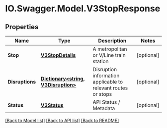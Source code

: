 # IO.Swagger.Model.V3StopResponse
## Properties

Name | Type | Description | Notes
------------ | ------------- | ------------- | -------------
**Stop** | [**V3StopDetails**](V3StopDetails.md) | A metropolitan or V/Line train station | [optional] 
**Disruptions** | [**Dictionary&lt;string, V3Disruption&gt;**](V3Disruption.md) | Disruption information applicable to relevant routes or stops | [optional] 
**Status** | [**V3Status**](V3Status.md) | API Status / Metadata | [optional] 

[[Back to Model list]](../README.md#documentation-for-models) [[Back to API list]](../README.md#documentation-for-api-endpoints) [[Back to README]](../README.md)

